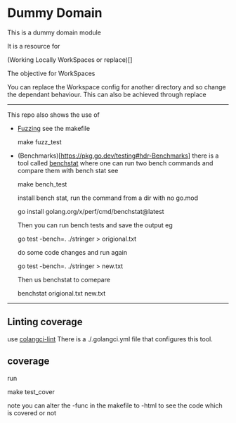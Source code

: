 

# Dummy Domain

This is a dummy domain module

It is a resource for 

(Working Locally WorkSpaces or replace)[]

The objective for WorkSpaces

You can replace the Workspace config for another directory and so change
the dependant behaviour. This can also be achieved through replace


---

This repo also shows the use of 

* [Fuzzing](https://go.dev/doc/security/fuzz/)
  see the makefile
    
    make fuzz_test

* (Benchmarks)[https://pkg.go.dev/testing#hdr-Benchmarks]
  there is a tool called [benchstat](https://pkg.go.dev/golang.org/x/perf/cmd/benchstat)
  where one can run two bench commands and compare them with bench stat
  see
    
    make bench_test

  install bench stat, run the command from a dir with no go.mod
    
    go install golang.org/x/perf/cmd/benchstat@latest

  Then you can run bench tests and save the output eg

    go test -bench=. ./stringer > origional.txt

    do some code changes and run again

    go test -bench=. ./stringer > new.txt

    Then us benchstat to comepare

    benchstat origional.txt new.txt
    



---

## Linting coverage
  
use [colangci-lint](https://github.com/golangci/golangci-lint?tab=readme-ov-file)
There is a ./.golangci.yml file that configures this tool. 

## coverage 

run
  
  make test_cover

note you can alter the -func in the makefile to -html to see the code which is covered or not

